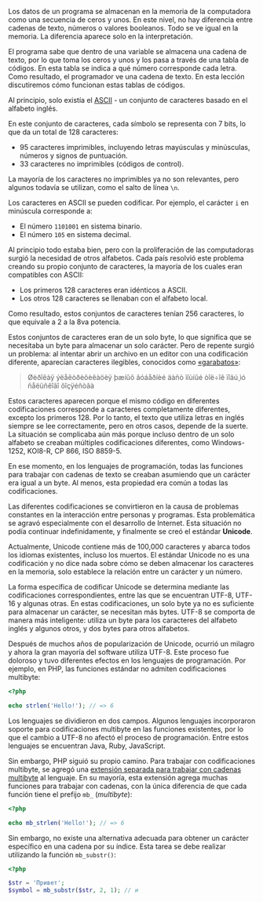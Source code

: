 Los datos de un programa se almacenan en la memoria de la computadora como una secuencia de ceros y unos. En este nivel, no hay diferencia entre cadenas de texto, números o valores booleanos. Todo se ve igual en la memoria. La diferencia aparece solo en la interpretación.

El programa sabe que dentro de una variable se almacena una cadena de texto, por lo que toma los ceros y unos y los pasa a través de una tabla de códigos. En esta tabla se indica a qué número corresponde cada letra. Como resultado, el programador ve una cadena de texto. En esta lección discutiremos cómo funcionan estas tablas de códigos.

Al principio, solo existía el [ASCII](https://es.wikipedia.org/wiki/ASCII) - un conjunto de caracteres basado en el alfabeto inglés.

En este conjunto de caracteres, cada símbolo se representa con 7 bits, lo que da un total de 128 caracteres:

* 95 caracteres imprimibles, incluyendo letras mayúsculas y minúsculas, números y signos de puntuación.
* 33 caracteres no imprimibles (códigos de control).

La mayoría de los caracteres no imprimibles ya no son relevantes, pero algunos todavía se utilizan, como el salto de línea `\n`.

Los caracteres en ASCII se pueden codificar. Por ejemplo, el carácter `i` en minúscula corresponde a:

* El número `1101001` en sistema binario.
* El número `105` en sistema decimal.

Al principio todo estaba bien, pero con la proliferación de las computadoras surgió la necesidad de otros alfabetos. Cada país resolvió este problema creando su propio conjunto de caracteres, la mayoría de los cuales eran compatibles con ASCII:

* Los primeros 128 caracteres eran idénticos a ASCII.
* Los otros 128 caracteres se llenaban con el alfabeto local.

Como resultado, estos conjuntos de caracteres tenían 256 caracteres, lo que equivale a 2 a la 8va potencia.

Estos conjuntos de caracteres eran de un solo byte, lo que significa que se necesitaba un byte para almacenar un solo carácter. Pero de repente surgió un problema: al intentar abrir un archivo en un editor con una codificación diferente, aparecían caracteres ilegibles, conocidos como [«garabatos»](https://es.wikipedia.org/wiki/Garabatos):

> Øèðîêàÿ ýëåêòðèôèêàöèÿ þæíûõ ãóáåðíèé äàñò ìîùíûé òîë÷îê ïîäú¸ìó ñåëüñêîãî õîçÿéñòâà

Estos caracteres aparecen porque el mismo código en diferentes codificaciones corresponde a caracteres completamente diferentes, excepto los primeros 128. Por lo tanto, el texto que utiliza letras en inglés siempre se lee correctamente, pero en otros casos, depende de la suerte. La situación se complicaba aún más porque incluso dentro de un solo alfabeto se creaban múltiples codificaciones diferentes, como Windows-1252, KOI8-R, CP 866, ISO 8859-5.

En ese momento, en los lenguajes de programación, todas las funciones para trabajar con cadenas de texto se creaban asumiendo que un carácter era igual a un byte. Al menos, esta propiedad era común a todas las codificaciones.

Las diferentes codificaciones se convirtieron en la causa de problemas constantes en la interacción entre personas y programas. Esta problemática se agravó especialmente con el desarrollo de Internet. Esta situación no podía continuar indefinidamente, y finalmente se creó el estándar **Unicode**.

Actualmente, Unicode contiene más de 100,000 caracteres y abarca todos los idiomas existentes, incluso los muertos. El estándar Unicode no es una codificación y no dice nada sobre cómo se deben almacenar los caracteres en la memoria, solo establece la relación entre un carácter y un número.

La forma específica de codificar Unicode se determina mediante las codificaciones correspondientes, entre las que se encuentran UTF-8, UTF-16 y algunas otras. En estas codificaciones, un solo byte ya no es suficiente para almacenar un carácter, se necesitan más bytes. UTF-8 se comporta de manera más inteligente: utiliza un byte para los caracteres del alfabeto inglés y algunos otros, y dos bytes para otros alfabetos.

Después de muchos años de popularización de Unicode, ocurrió un milagro y ahora la gran mayoría del software utiliza UTF-8. Este proceso fue doloroso y tuvo diferentes efectos en los lenguajes de programación. Por ejemplo, en PHP, las funciones estándar no admiten codificaciones multibyte:

```php
<?php

echo strlen('Hello!'); // => 6
```


Los lenguajes se dividieron en dos campos. Algunos lenguajes incorporaron soporte para codificaciones multibyte en las funciones existentes, por lo que el cambio a UTF-8 no afectó el proceso de programación. Entre estos lenguajes se encuentran Java, Ruby, JavaScript.

Sin embargo, PHP siguió su propio camino. Para trabajar con codificaciones multibyte, se agregó una [extensión separada para trabajar con cadenas multibyte](https://php.net/manual/es/book.mbstring.php) al lenguaje. En su mayoría, esta extensión agrega muchas funciones para trabajar con cadenas, con la única diferencia de que cada función tiene el prefijo `mb_` (_multibyte_):

```php
<?php

echo mb_strlen('Hello!'); // => 6
```


Sin embargo, no existe una alternativa adecuada para obtener un carácter específico en una cadena por su índice. Esta tarea se debe realizar utilizando la función `mb_substr()`:

```php
<?php

$str = 'Привет';
$symbol = mb_substr($str, 2, 1); // и
```

